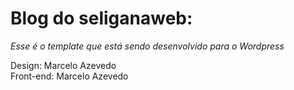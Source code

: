 
<h1>Blog do seliganaweb:</h1>

<p><i>Esse é o template que está sendo desenvolvido para o Wordpress</i></p>
Design: Marcelo Azevedo</br>
Front-end: Marcelo Azevedo
